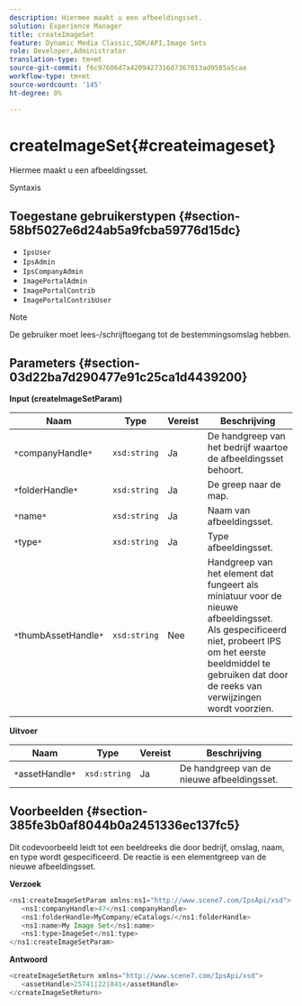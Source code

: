 ```yaml
---
description: Hiermee maakt u een afbeeldingsset.
solution: Experience Manager
title: createImageSet
feature: Dynamic Media Classic,SDK/API,Image Sets
role: Developer,Administrator
translation-type: tm+mt
source-git-commit: f6c97606d7a4209427316d7367013ad9585a5cae
workflow-type: tm+mt
source-wordcount: '145'
ht-degree: 0%

---
```



# createImageSet{#createimageset}

Hiermee maakt u een afbeeldingsset.

Syntaxis

## Toegestane gebruikerstypen {#section-58bf5027e6d24ab5a9fcba59776d15dc}

* `IpsUser`
* `IpsAdmin`
* `IpsCompanyAdmin`
* `ImagePortalAdmin`
* `ImagePortalContrib`
* `ImagePortalContribUser`

>[!NOTE]
>
>De gebruiker moet lees-/schrijftoegang tot de bestemmingsomslag hebben.

## Parameters {#section-03d22ba7d290477e91c25ca1d4439200}

**Input (createImageSetParam)**

| Naam | Type | Vereist | Beschrijving |
|---|---|---|---|
| `*`companyHandle`*` | `xsd:string` | Ja | De handgreep van het bedrijf waartoe de afbeeldingsset behoort. |
| `*`folderHandle`*` | `xsd:string` | Ja | De greep naar de map. |
| `*`name`*` | `xsd:string` | Ja | Naam van afbeeldingsset. |
| `*`type`*` | `xsd:string` | Ja | Type afbeeldingsset. |
| `*`thumbAssetHandle`*` | `xsd:string` | Nee | Handgreep van het element dat fungeert als miniatuur voor de nieuwe afbeeldingsset. Als gespecificeerd niet, probeert IPS om het eerste beeldmiddel te gebruiken dat door de reeks van verwijzingen wordt voorzien. |

**Uitvoer**

| Naam | Type | Vereist | Beschrijving |
|---|---|---|---|
| `*`assetHandle`*` | `xsd:string` | Ja | De handgreep van de nieuwe afbeeldingsset. |

## Voorbeelden {#section-385fe3b0af8044b0a2451336ec137fc5}

Dit codevoorbeeld leidt tot een beeldreeks die door bedrijf, omslag, naam, en type wordt gespecificeerd. De reactie is een elementgreep van de nieuwe afbeeldingsset.

**Verzoek**

```java
<ns1:createImageSetParam xmlns:ns1="http://www.scene7.com/IpsApi/xsd">
   <ns1:companyHandle>47</ns1:companyHandle>
   <ns1:folderHandle>MyCompany/eCatalogs/</ns1:folderHandle>
   <ns1:name>My Image Set</ns1:name>
   <ns1:type>ImageSet</ns1:type>
</ns1:createImageSetParam>
```

**Antwoord**

```java
<createImageSetReturn xmlns="http://www.scene7.com/IpsApi/xsd">
   <assetHandle>25741|22|841</assetHandle>
</createImageSetReturn>
```

